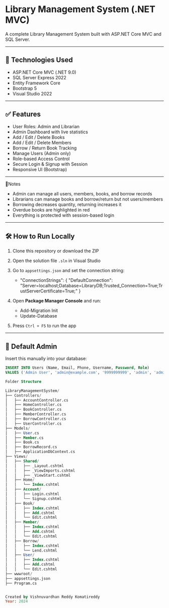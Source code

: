 ﻿# Library Management System (.NET MVC)

A complete Library Management System built with ASP.NET Core MVC and SQL Server.

---

## 🔧 Technologies Used

- ASP.NET Core MVC (.NET 9.0)
- SQL Server Express 2022
- Entity Framework Core
- Bootstrap 5
- Visual Studio 2022

---

## ✅ Features

- User Roles: Admin and Librarian
- Admin Dashboard with live statistics
- Add / Edit / Delete Books
- Add / Edit / Delete Members
- Borrow / Return Book Tracking
- Manage Users (Admin only)
- Role-based Access Control
- Secure Login & Signup with Session
- Responsive UI (Bootstrap)

---

📢Notes

- Admin can manage all users, members, books, and borrow records
- Librarians can manage books and borrow/return but not users/members
- Borrowing decreases quantity, returning increases it
- Overdue books are highlighted in red
- Everything is protected with session-based login

---

## 🛠 How to Run Locally

1. Clone this repository or download the ZIP  
2. Open the solution file `.sln` in Visual Studio  
3. Go to `appsettings.json` and set the connection string: 
  	- "ConnectionStrings": {
 "DefaultConnection": "Server=localhost;Database=LibraryDB;Trusted_Connection=True;TrustServerCertificate=True;"
}
4. Open **Package Manager Console** and run:
    - Add-Migration Init
    - Update-Database

5. Press `Ctrl + F5` to run the app

---

## 👤 Default Admin

Insert this manually into your database:

```sql
INSERT INTO Users (Name, Email, Phone, Username, Password, Role)
VALUES ('Admin User', 'admin@example.com', '9999999999', 'admin', 'admin123', 'admin');

Folder Structure

LibraryManagementSystem/
├── Controllers/
│   ├── AccountController.cs
│   ├── HomeController.cs
│   ├── BookController.cs
│   ├── MemberController.cs
│   ├── BorrowController.cs
│   ├── UserController.cs
├── Models/
│   ├── User.cs
│   ├── Member.cs
│   ├── Book.cs
│   ├── BorrowRecord.cs
│   ├── ApplicationDbContext.cs
├── Views/
│   ├── Shared/
│   │   ├── _Layout.cshtml
│   │   ├── _ViewImports.cshtml
│   │   ├── _ViewStart.cshtml
│   ├── Home/
│   │   └── Index.cshtml
│   ├── Account/
│   │   ├── Login.cshtml
│   │   └── Signup.cshtml
│   ├── Book/
│   │   ├── Index.cshtml
│   │   ├── Add.cshtml
│   │   └── Edit.cshtml
│   ├── Member/
│   │   ├── Index.cshtml
│   │   ├── Add.cshtml
│   │   └── Edit.cshtml
│   ├── Borrow/
│   │   ├── Index.cshtml
│   │   └── Lend.cshtml
│   ├── User/
│   │   ├── Index.cshtml
│   │   ├── Add.cshtml
│   │   └── Edit.cshtml
├── wwwroot/
├── appsettings.json
├── Program.cs


Created by Vishnuvardhan Reddy Komatireddy
Year: 2024